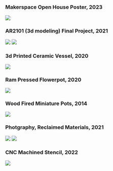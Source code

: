 ### Makerspace Open House Poster, 2023
![](img/art_poster.png)

### AR2101 (3d modeling) Final Project, 2021
![](img/art_owl_front.jpg)
![](img/art_owl_side.jpg)

### 3d Printed Ceramic Vessel, 2020
![](img/art_3dp_vessel.jpg)

### Ram Pressed Flowerpot, 2020
![](img/art_flowerpot.jpg)

### Wood Fired Miniature Pots, 2014
![](img/art_tiny_pots.jpg)

### Photgraphy, Reclaimed Materials, 2021
![](img/art_city_1.jpg)
![](img/art_city_2.jpg)

### CNC Machined Stencil, 2022
![](img/mach_matchnet1.jpg)


<!-- ## Personal Statement

Art has always been integral to my life and identity. Growing up, I was raised by two full time artists and frequently travelled for trade shows and conferences. Since then, art has always been a central part of the way that I interact with the world. Despite choosing an engineering career, I try to bring beauty into everything I make. I have a background in traditional 3d visual arts such as ceramics and sculpture, and in the past few years I've worked to expand that into digital arts such as 3d modeling and graphic design. I also have substantial  -->